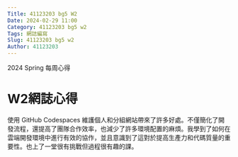 ```yaml
---
Title: 41123203 bg5 W2
Date: 2024-02-29 11:00
Category: 41123203 bg5 w2
Tags: 網誌編寫
Slug: 41123203 bg5 w2
Author: 41123203
---
```


2024 Spring 每周心得

<!-- PELICAN_END_SUMMARY -->

# W2網誌心得
使用 GitHub Codespaces 維護個人和分組網站帶來了許多好處。不僅簡化了開發流程，還提高了團隊合作效率，也減少了許多環境配置的麻煩。我學到了如何在雲端開發環境中進行有效的協作，並且意識到了這對於提高生產力和代碼質量的重要性。也上了一堂很有挑戰但過程很有趣的課。